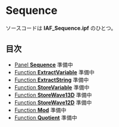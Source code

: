 # Sequence
ソースコードは **IAF_Sequence.ipf** のひとつ。

## 目次
- [Panel **Sequence**](#Sequence) 準備中
- [Function **ExtractVariable**](#ExtractVariable) 準備中
- [Function **ExtractString**](#ExtractString) 準備中
- [Function **StoreVariable**](#StoreVariable) 準備中
- [Function **StoreWave13D**](#StoreWave13D) 準備中
- [Function **StoreWave12D**](#StoreWave12D) 準備中
- [Function **Mod**](#Mod) 準備中
- [Function **Quotient**](#Quotient) 準備中
